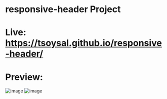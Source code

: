 # responsive-header Project
# Live: https://tsoysal.github.io/responsive-header/
# Preview:
![image](https://github.com/tsoysal/responsive-header/assets/137247868/d14638ba-c0bf-44b0-8b0e-6cd205b3d055)
![image](https://github.com/tsoysal/responsive-header/assets/137247868/eed3595f-afbb-405e-b1c9-e9b5922b445b)

